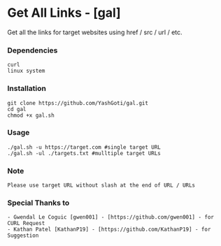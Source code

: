 # Get All Links - [gal]

Get all the links for target websites using href / src / url / etc. 

### Dependencies
```
curl
linux system
```

### Installation
```
git clone https://github.com/YashGoti/gal.git
cd gal
chmod +x gal.sh
```

### Usage
```
./gal.sh -u https://target.com #single target URL
./gal.sh -ul ./targets.txt #mulltiple target URLs
```

### Note
```
Please use target URL without slash at the end of URL / URLs
```

### Special Thanks to
```
- Gwendal Le Coguic [gwen001] - [https://github.com/gwen001] - for CURL Request
- Kathan Patel [KathanP19] - [https://github.com/KathanP19] - for Suggestion
```
